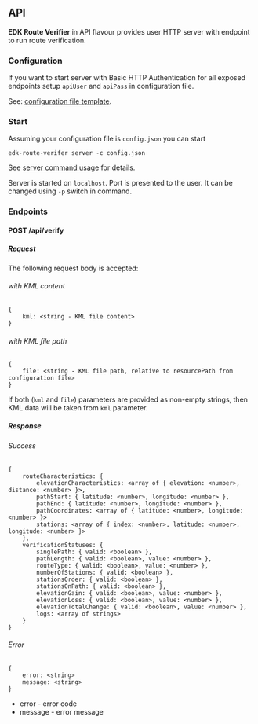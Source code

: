 ## API

**EDK Route Verifier** in API flavour provides user HTTP server with endpoint to run route verification.

### Configuration

If you want to start server with Basic HTTP Authentication for all exposed endpoints setup `apiUser` and `apiPass` in configuration file.

See: [configuration file template](../conf/config.json.template).

### Start

Assuming your configuration file is `config.json` you can start  
```shell script
edk-route-verifer server -c config.json
```
See [server command usage](../docs/USAGE_SERVER.md) for details.

Server is started on `localhost`. Port is presented to the user. It can be changed using `-p` switch in command.


### Endpoints

#### POST /api/verify

##### Request

The following request body is accepted:

###### with KML content
```
{
    kml: <string - KML file content>
}
```
###### with KML file path
```
{
    file: <string - KML file path, relative to resourcePath from configuration file>
}
```

If both (`kml` and `file`) parameters are provided as non-empty strings, then KML data will be taken from `kml` parameter. 

##### Response

###### Success
```shell script
{
    routeCharacteristics: {
        elevationCharacteristics: <array of { elevation: <number>, distance: <number> }>,
        pathStart: { latitude: <number>, longitude: <number> },
        pathEnd: { latitude: <number>, longitude: <number> },
        pathCoordinates: <array of { latitude: <number>, longitude: <number> }>
        stations: <array of { index: <number>, latitude: <number>, longitude: <number> }>
    },
    verificationStatuses: {
        singlePath: { valid: <boolean> },
        pathLength: { valid: <boolean>, value: <number> },
        routeType: { valid: <boolean>, value: <number> },
        numberOfStations: { valid: <boolean> },
        stationsOrder: { valid: <boolean> },
        stationsOnPath: { valid: <boolean> },
        elevationGain: { valid: <boolean>, value: <number> },
        elevationLoss: { valid: <boolean>, value: <number> },
        elevationTotalChange: { valid: <boolean>, value: <number> },
        logs: <array of strings>
    }
}
```

###### Error
```shell script
{
    error: <string>
    message: <string>
}
```
* error - error code
* message - error message
